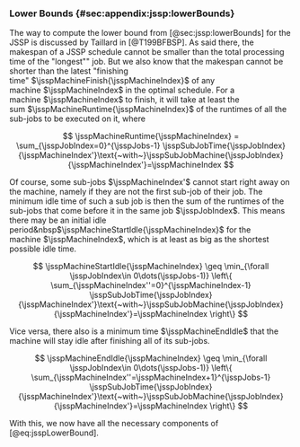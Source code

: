 ### Lower Bounds {#sec:appendix:jssp:lowerBounds}

The way to compute the lower bound from [@sec:jssp:lowerBounds] for the JSSP is discussed by Taillard in [@T199BFBSP].
As said there, the makespan of a JSSP schedule cannot be smaller than the total processing time of the "longest"" job.
But we also know that the makespan cannot be shorter than the latest "finishing time"&nbsp;$\jsspMachineFinish{\jsspMachineIndex}$ of any machine&nbsp;$\jsspMachineIndex$ in the optimal schedule.
For a machine&nbsp;$\jsspMachineIndex$ to finish, it will take at least the sum&nbsp;$\jsspMachineRuntime{\jsspMachineIndex}$ of the runtimes of all the sub-jobs to be executed on it, where

$$ \jsspMachineRuntime{\jsspMachineIndex} = \sum_{\jsspJobIndex=0}^{\jsspJobs-1} \jsspSubJobTime{\jsspJobIndex}{\jsspMachineIndex'}\text{~with~}\jsspSubJobMachine{\jsspJobIndex}{\jsspMachineIndex'}=\jsspMachineIndex $$

Of course, some sub-jobs&nbsp;$\jsspMachineIndex'$ cannot start right away on the machine, namely if they are not the first sub-job of their job.
The minimum idle time of such a sub job is then the sum of the runtimes of the sub-jobs that come before it in the same job&nbsp;$\jsspJobIndex$.
This means there may be an initial idle period&nbsp$\jsspMachineStartIdle{\jsspMachineIndex}$ for the machine&nbsp;$\jsspMachineIndex$, which is at least as big as the shortest possible idle time.

$$ \jsspMachineStartIdle{\jsspMachineIndex} \geq \min_{\forall \jsspJobIndex\in 0\dots(\jsspJobs-1)} \left\{ \sum_{\jsspMachineIndex''=0}^{\jsspMachineIndex-1} \jsspSubJobTime{\jsspJobIndex}{\jsspMachineIndex'}\text{~with~}\jsspSubJobMachine{\jsspJobIndex}{\jsspMachineIndex'}=\jsspMachineIndex \right\} $$

Vice versa, there also is a minimum time&nbsp;$\jsspMachineEndIdle$ that the machine will stay idle after finishing all of its sub-jobs.

$$ \jsspMachineEndIdle{\jsspMachineIndex} \geq \min_{\forall \jsspJobIndex\in 0\dots(\jsspJobs-1)} \left\{ \sum_{\jsspMachineIndex''=\jsspMachineIndex+1}^{\jsspJobs-1} \jsspSubJobTime{\jsspJobIndex}{\jsspMachineIndex'}\text{~with~}\jsspSubJobMachine{\jsspJobIndex}{\jsspMachineIndex'}=\jsspMachineIndex \right\} $$

With this, we now have all the necessary components of [@eq:jsspLowerBound].
